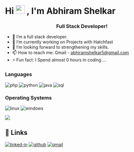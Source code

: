 # Hi <img src="https://media.giphy.com/media/hvRJCLFzcasrR4ia7z/giphy.gif" width="29px"> , I'm Abhiram Shelkar

<h3 align="center">Full Stack Developer!</h3>


- 🔭 I’m a full stack developer.
- 🌱 I’m currently working on Projects with Hatchfast
- 👯 I’m looking forward to strengthening my skills.
- 📫 How to reach me: Gmail - abhiramshelkar5@gmail.com
- ⚡ Fun fact: I Spend almost 0 hours in coding ...

### Languages

![php](https://img.shields.io/badge/Php-323330?style=for-the-badge&logo=php&logoColor=F7DF1E)
![python](https://img.shields.io/badge/Pyhton-323330?style=for-the-badge&logo=python&logoColor=F7DF1E)
![java](https://img.shields.io/badge/Java-323330?style=for-the-badge&logo=java&logoColor=F7DF1E)
![sql](https://img.shields.io/badge/sql-323330?style=for-the-badge&logo=sql&logoColor=F7DF1E)


### Operating Systems

![linux](https://img.shields.io/badge/linux-E34F26?style=for-the-badge&logo=linux&logoColor=white)
![windows](https://img.shields.io/badge/windows-1572B6?style=for-the-badge&logo=windows&logoColor=white)


<img src="https://github-readme-stats.vercel.app/api?username=Abhiram-svg01&&show_icons=true&title_color=ffffff&icon_color=bb2acf&text_color=daf7dc&bg_color=151515">



## 🔗 Links

[![linked-in](https://img.shields.io/badge/Linked_In-0077B5?style=for-the-badge&logo=LinkedIn&logoColor=white)](https://www.linkedin.com/in/abhiram-shelkar-4891631b8/)
[![github](https://img.shields.io/badge/GitHub-000000?style=for-the-badge&logo=GitHub&logoColor=white)](https://github.com/Abhiram-svg01)
[![gmail](https://img.shields.io/badge/Gmail-D14836?style=for-the-badge&logo=Gmail&logoColor=white)](mailto:abhiramshelkar5@gmail.com)
